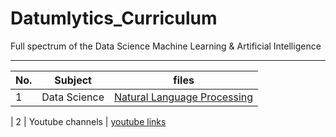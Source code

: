 # Datumlytics_Curriculum
Full spectrum of the Data Science Machine Learning & Artificial Intelligence

----------------------------------------------------------------------------------------------------------------------------------------------------------------------


| No.  |       Subject                   |         files
|------|---------------------------------|-----------------------------------------------------------------------------------------------------------------------------|
|  1   |       Data Science              |         [Natural Language Processing](https://github.com/Nyotabenson/March24_Resources/blob/main/30_Natural%20Language%20Processing/30%20%20Natural%20Language%20Processing%20(Transformers%20and%20the%20Hugging%20Face).ipynb)

|   2  |         Youtube channels       |         [youtube links](https://www.youtube.com/)
